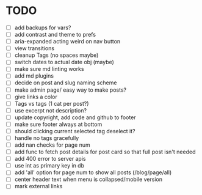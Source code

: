 # TODO

- [ ] add backups for vars?
- [ ] add contrast and theme to prefs
- [ ] aria-expanded acting weird on nav button
- [ ] view transitions
- [ ] cleanup Tags (no spaces maybe)
- [ ] switch dates to actual date obj (maybe)
- [ ] make sure md linting works
- [ ] add md plugins
- [ ] decide on post and slug naming scheme
- [ ] make admin page/ easy way to make posts?
- [ ] give links a color
- [ ] Tags vs tags (1 cat per post?)
- [ ] use excerpt not description?
- [ ] update copyright, add code and github to footer
- [ ] make sure footer always at bottom
- [ ] should clicking current selected tag deselect it?
- [ ] handle no tags gracefully
- [ ] add nan checks for page num
- [ ] add func to fetch post details for post card so that full post isn't needed
- [ ] add 400 error to server apis
- [ ] use int as primary key in db
- [ ] add 'all' option for page num to show all posts (/blog/page/all)
- [ ] center header text when menu is collapsed/mobile version
- [ ] mark external links

